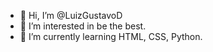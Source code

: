 - 👋 Hi, I’m @LuizGustavoD
- 👀 I’m interested in be the best.
- 🌱 I’m currently learning HTML, CSS, Python.

<!---
LuizGustavoD/LuizGustavoD is a ✨ special ✨ repository because its `README.md` (this file) appears on your GitHub profile.
You can click the Preview link to take a look at your changes.
--->
